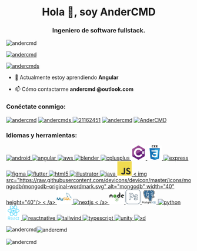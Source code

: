 <h1 align="center">Hola 👋, soy AnderCMD</h1>
<h3 align="center">Ingeniero de software fullstack.</h3>

<p align="left"> <img src="https ://komarev.com/ghpvc/?username=andercmd&label=Profile%20views&color=0e75b6&style=flat" alt="andercmd" /> </p>

<p align="left"> <a href="https:// github.com/ryo-ma/github-profile-tropic"><img src="https://github-profile-tropico.vercel.app/?username=andercmd" alt="andercmd" /></a> </p>

<p align="left"> <a href="https://twitter.com/andercmds" target="blank"><img src="https://img.shields.io/twitter/ follow/andercmds?logo=twitter&style=for-the-badge" alt="andercmds" /></a> </p>

- 🌱 Actualmente estoy aprendiendo **Angular**

- 📫 Cómo contactarme **andercmd @outlook.com**

<h3 align="left">Conéctate conmigo:</h3>
<p align="left">
<a href="https://codepen.io/andercmd" target="blank" ><img align="center" src="https://raw.githubusercontent.com/rahuldkjain/github-profile-readme-generator/master/src/images/icons/Social/codepen.svg" alt="andercmd" altura="30" ancho="40" /></a>
<a href="https://twitter.com/andercmds" target="blank"><img align="center" src="https:/ /raw.githubusercontent.com/rahuldkjain/github-profile-readme-generator/master/src/images/icons/Social/twitter.svg" alt="andercmds" height="30" width="40" /></ a>
<a href="https://stackoverflow.com/users/21162451" target="blank"><img align="center" src="https://raw.githubusercontent.com/rahuldkjain/github-profile -readme-generator/master/src/images/icons/Social/stack-overflow.svg" alt="21162451" height="30" width="40" /></a>
<a href="https:/ /www.youtube.com/c/andercmd" target="blank"><img align="center" src="https://raw.githubusercontent.com/rahuldkjain/github-profile-readme-generator/master/src /images/icons/Social/youtube.svg" alt="andercmd" height="30" width="40" /></a>
<a href="https://discord.gg/AnderCMD" target=" en blanco"><img align="center" src="https://raw.githubusercontent.com/rahuldkjain/github-profile-readme-generator/master/src/images/icons/Social/discord.svg" alt=" AnderCMD" height="30" width="40" /></a>
</p>

<h3 align="left">Idiomas y herramientas:</h3>
<p align="left"> <a href="https://developer.android.com" target="_blank" rel="noreferrer"> <img src="https://raw.githubusercontent.com/devicons /devicon/master/icons/android/android-original-wordmark.svg" alt="android" width="40" height="40"/> </a> <a href="https://angular.io " target="_blank" rel="noreferrer"> <img src="https://angular.io/assets/images/logos/angular/angular.svg" alt="angular" width="40" height=" 40"/> </a> <a href="https://aws.amazon.com" target="_blank" rel="noreferrer"> <img src="https://raw.githubusercontent.com/devicons /devicon/master/icons/amazonwebservices/amazonwebservices-original-wordmark.svg" alt="aws" width="40" height="40"/> </a> <a href="https://www.blender .org/" target="_blank" rel="noreferrer"> <img src="https://download.blender.org/branding/community/blender_community_badge_white.svg" alt="blender" width="40" height= "40"/> </a> <a href="https://www.w3schools.com/cpp/" target="_blank" rel="noreferrer"> <img src="https://raw.githubusercontent .com/devicons/devicon/master/icons/cplusplus/cplusplus-original.svg" alt="cplusplus" width="40" height="40"/> </a> <a href="https://www .w3schools.com/cs/" target="_blank" rel="noreferrer"> <img src="https://raw.githubusercontent.com/devicons/devicon/master/icons/csharp/csharp-original.svg" alt="csharp" width="40" height="40"/> </a> <a href="https://www.w3schools.com/css/" target="_blank" rel="noreferrer"> <img src="https://raw.githubusercontent.com/devicons/devicon/master/icons/css3/css3-original-wordmark.svg" alt="css3" width="40" height="40"/> </a> <a href="https://expressjs.com" target="_blank" rel="noreferrer"> <img src="https://raw.githubusercontent.com/devicons/devicon/master/icons /express/express-original-wordmark.svg" alt="express" width="40" height="40"/> </a> <a href="https://www.figma.com/" target= "_blank" rel="noreferrer"> <img src="https://www.vectorlogo.zone/logos/figma/figma-icon.svg" alt="figma" width="40" height="40"/> </a> <a href="https://flutter.dev" target="_blank" rel="noreferrer"> <img src ="https://www.vectorlogo.zone/logos/flutterio/flutterio-icon.svg" alt="flutter" width="40" height="40"/> </a> <a href="https: //www.w3.org/html/" target="_blank" rel="noreferrer"> <img src="https://raw.githubusercontent.com/devicons/devicon/master/icons/html5/html5-original -wordmark.svg" alt="html5" width="40" height="40"/> </a> <a href="https://www.adobe.com/in/products/illustrator.html" destino ="_blank" rel="noreferrer"> <img src="https://www.vectorlogo.zone/logos/adobe_illustrator/adobe_illustrator-icon.svg" alt="illustrator" width="40" height="40" /> </a> <a href="https://www.java.com" target="_blank" rel="noreferrer"> <img src="https://raw.githubusercontent.com/devicons/devicon /master/icons/java/java-original.svg" alt="java" width="40" height="40"/> </a> <a href="https://developer.mozilla.org/en -US/docs/Web/JavaScript" target="_blank" rel="noreferrer"> <img src="https://raw.githubusercontent.com/devicons/devicon/master/icons/javascript/javascript-original.svg " alt="javascript" width="40" height="40"/> </a> <a href="https://www.mongodb.com/" target="_blank" rel="noreferrer"> < img src="https://raw.githubusercontent.com/devicons/devicon/master/icons/mongodb/mongodb-original-wordmark.svg" alt="mongodb" width="40" height="40"/> < /a> <a href="https://www.mysql.com/" target="_blank" rel="noreferrer"> <img src="https://raw.githubusercontent.com/devicons/devicon/master /icons/mysql/mysql-original-wordmark.svg" alt="mysql" width="40" height="40"/> </a> <a href="https://nextjs.org/" target= "_blank" rel="noreferrer"> <img src="https://cdn.worldvectorlogo.com/logos/nextjs-2.svg" alt="nextjs" width="40" height="40"/> < /a> <a href="https://nodejs.org" target="_blank" rel="noreferrer"> <img src="https://raw.githubusercontent.com/devicons/devicon/master/icons/nodejs/nodejs-original-wordmark.svg" alt="nodejs" width="40" height="40"/> </a> <a href="https:// www.photoshop.com/en" target="_blank" rel="noreferrer"> <img src="https://raw.githubusercontent.com/devicons/devicon/master/icons/photoshop/photoshop-line.svg" alt="photoshop" width="40" height="40"/> </a> <a href="https://www.postgresql.org" target="_blank" rel="noreferrer"> <img src ="https://raw.githubusercontent.com/devicons/devicon/master/icons/postgresql/postgresql-original-wordmark.svg" alt="postgresql" width="40" height="40"/> </a > <a href="https://www.python.org" target="_blank" rel="noreferrer"> <img src="https://raw.githubusercontent.com/devicons/devicon/master/icons/ python/python-original.svg" alt="python" width="40" height="40"/> </a> <a href="https://reactjs.org/" target="_blank" rel= "noreferrer"> <img src="https://raw.githubusercontent.com/devicons/devicon/master/icons/react/react-original-wordmark.svg" alt="react" width="40" height=" 40"/> </a> <a href="https://reactnative.dev/" target="_blank" rel="noreferrer"> <img src="https://reactnative.dev/img/header_logo. svg" alt="reactnative" width="40" height="40"/> </a> <a href="https://tailwindcss.com/" target="_blank" rel="noreferrer"> <img src="https://www.vectorlogo.zone/logos/tailwindcss/tailwindcss-icon.svg" alt="tailwind" width="40" height="40"/> </a> <a href="https ://www.typescriptlang.org/" target="_blank" rel="noreferrer"> <img src="https://raw.githubusercontent.com/devicons/devicon/master/icons/typescript/typescript-original. svg" alt="typescript" width="40" height="40"/> </a> <a href="https://unity.com/" target="_blank" rel="noreferrer"> <img src="https://www.vectorlogo.zone/logos/unity3d/unity3d-icon.svg" alt="unity" width="40" height="40"/> </a> <a href="https ://www.adobe.com/products/xd.html" target="_blank" rel="noreferrer"> <img src="https://cdn.worldvectorlogo.com/logos/adobe-xd.svg" alt="xd" width="40" height="40"/> </a> </p>

<p><img align="left" src="https://github-readme-stats.vercel.app/api/top-langs?username=andercmd&show_icons=true&locale=en&layout=compact" alt="andercmd" /> </p>

<p> <img align="center" src="https://github-readme-stats.vercel.app/api?username=andercmd&show_icons=true&locale=en" alt="andercmd" /> </p>

<p><img align="center" src="https://github-readme-streak-stats.herokuapp.com/?user=andercmd&" alt="andercmd" /></p>

